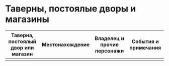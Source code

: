 # Таверны, постоялые дворы и магазины

|Таверна, постоялый двор или магазин    |Местонахождение    |Владелец и прочие персонажи    |События и примечания   |
|---------------------------------------|-------------------|-------------------------------|-----------------------|
|                                       |                   |                               |                       |
